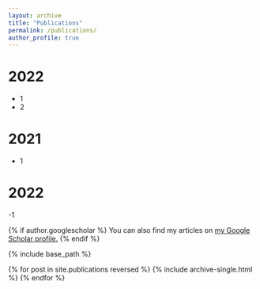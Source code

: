 ```yaml
---
layout: archive
title: "Publications"
permalink: /publications/
author_profile: true
---
```


# 2022
- 1
- 2
# 2021
- 1
# 2022
-1

{% if author.googlescholar %}
  You can also find my articles on <u><a href="{{author.googlescholar}}">my Google Scholar profile</a>.</u>
{% endif %}

{% include base_path %}

{% for post in site.publications reversed %}
  {% include archive-single.html %}
{% endfor %}
